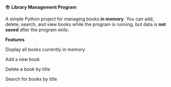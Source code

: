 📚 **Library Management Program**

A simple Python project for managing books **in memory**. You can add, delete, search, and view books while the program is running, but data is **not saved** after the program exits.

**Features**

Display all books currently in memory

Add a new book

Delete a book by title

Search for books by title
